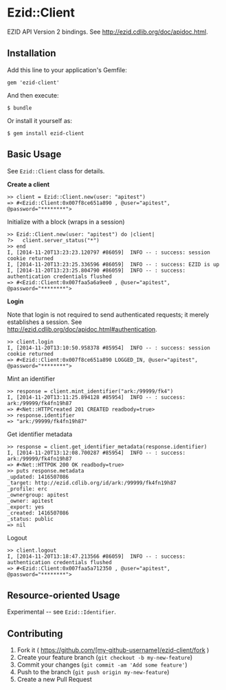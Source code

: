 # Ezid::Client

EZID API Version 2 bindings. See http://ezid.cdlib.org/doc/apidoc.html.

## Installation

Add this line to your application's Gemfile:

    gem 'ezid-client'

And then execute:

    $ bundle

Or install it yourself as:

    $ gem install ezid-client

## Basic Usage

See `Ezid::Client` class for details.

**Create a client**

```
>> client = Ezid::Client.new(user: "apitest")
=> #<Ezid::Client:0x007f8ce651a890 , @user="apitest", @password="********">
```

Initialize with a block (wraps in a session)

```
>> Ezid::Client.new(user: "apitest") do |client|
?>   client.server_status("*")
>> end
I, [2014-11-20T13:23:23.120797 #86059]  INFO -- : success: session cookie returned
I, [2014-11-20T13:23:25.336596 #86059]  INFO -- : success: EZID is up
I, [2014-11-20T13:23:25.804790 #86059]  INFO -- : success: authentication credentials flushed
=> #<Ezid::Client:0x007faa5a6a9ee0 , @user="apitest", @password="********">
```

**Login**

Note that login is not required to send authenticated requests; it merely establishes a session.  See http://ezid.cdlib.org/doc/apidoc.html#authentication.

```
>> client.login
I, [2014-11-20T13:10:50.958378 #85954]  INFO -- : success: session cookie returned
=> #<Ezid::Client:0x007f8ce651a890 LOGGED_IN, @user="apitest", @password="********">
```

Mint an identifier

```
>> response = client.mint_identifier("ark:/99999/fk4")
I, [2014-11-20T13:11:25.894128 #85954]  INFO -- : success: ark:/99999/fk4fn19h87
=> #<Net::HTTPCreated 201 CREATED readbody=true>
>> response.identifier
=> "ark:/99999/fk4fn19h87"
```

Get identifier metadata

```
>> response = client.get_identifier_metadata(response.identifier)
I, [2014-11-20T13:12:08.700287 #85954]  INFO -- : success: ark:/99999/fk4fn19h87
=> #<Net::HTTPOK 200 OK readbody=true>
>> puts response.metadata
_updated: 1416507086
_target: http://ezid.cdlib.org/id/ark:/99999/fk4fn19h87
_profile: erc
_ownergroup: apitest
_owner: apitest
_export: yes
_created: 1416507086
_status: public
=> nil
```

Logout

```
>> client.logout
I, [2014-11-20T13:18:47.213566 #86059]  INFO -- : success: authentication credentials flushed
=> #<Ezid::Client:0x007faa5a712350 , @user="apitest", @password="********">
```

## Resource-oriented Usage

Experimental -- see `Ezid::Identifier`.

## Contributing

1. Fork it ( https://github.com/[my-github-username]/ezid-client/fork )
2. Create your feature branch (`git checkout -b my-new-feature`)
3. Commit your changes (`git commit -am 'Add some feature'`)
4. Push to the branch (`git push origin my-new-feature`)
5. Create a new Pull Request
